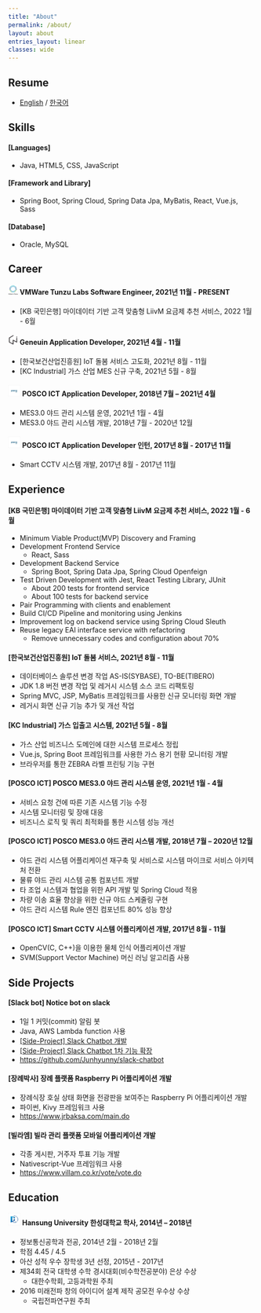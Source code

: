 ```yaml
---
title: "About"
permalink: /about/
layout: about
entries_layout: linear
classes: wide
---
```


## Resume
- [English][resume-eng-link] / [한국어][resume-kor-link]

## Skills
#### [Languages]
- Java, HTML5, CSS, JavaScript

#### [Framework and Library]
- Spring Boot, Spring Cloud, Spring Data Jpa, MyBatis, React, Vue.js, Sass

#### [Database]
- Oracle, MySQL

## Career
#### <img src="/images/about/about-4.jpg" width="4%"/> VMWare Tunzu Labs Software Engineer, 2021년 11월 - PRESENT
- [KB 국민은행] 마이데이터 기반 고객 맞춤형 LiivM 요금제 추천 서비스, 2022 1월 - 6월 

#### <img src="/images/about/about-3.jpg" width="4%"/> Geneuin Application Developer, 2021년 4월 - 11월
- [한국보건산업진흥원] IoT 돌봄 서비스 고도화, 2021년 8월 - 11월 
- [KC Industrial] 가스 산업 MES 신규 구축, 2021년 5월 - 8월

#### <img src="/images/about/about-1.jpg" width="5%"/> POSCO ICT Application Developer, 2018년 7월 – 2021년 4월
- MES3.0 야드 관리 시스템 운영, 2021년 1월 - 4월
- MES3.0 야드 관리 시스템 개발, 2018년 7월 - 2020년 12월

#### <img src="/images/about/about-1.jpg" width="5%"/> POSCO ICT Application Developer 인턴, 2017년 8월 - 2017년 11월
- Smart CCTV 시스템 개발, 2017년 8월 - 2017년 11월

## Experience
#### [KB 국민은행] 마이데이터 기반 고객 맞춤형 LiivM 요금제 추천 서비스, 2022 1월 - 6월
- Minimum Viable Product(MVP) Discovery and Framing
- Development Frontend Service
  - React, Sass
- Development Backend Service
  - Spring Boot, Spring Data Jpa, Spring Cloud Openfeign
- Test Driven Development with Jest, React Testing Library, JUnit
  - About 200 tests for frontend service
  - About 100 tests for backend service 
- Pair Programming with clients and enablement
- Build CI/CD Pipeline and monitoring using Jenkins
- Improvement log on backend service using Spring Cloud Sleuth
- Reuse legacy EAI interface service with refactoring
  - Remove unnecessary codes and configuration about 70%

#### [한국보건산업진흥원] IoT 돌봄 서비스, 2021년 8월 - 11월
- 데이터베이스 솔루션 변경 작업 AS-IS(SYBASE), TO-BE(TIBERO)
- JDK 1.8 버전 변경 작업 및 레거시 시스템 소스 코드 리팩토링
- Spring MVC, JSP, MyBatis 프레임워크를 사용한 신규 모니터링 화면 개발
- 레거시 화면 신규 기능 추가 및 개선 작업

#### [KC Industrial] 가스 입출고 시스템, 2021년 5월 - 8월
- 가스 산업 비즈니스 도메인에 대한 시스템 프로세스 정립
- Vue.js, Spring Boot 프레임워크를 사용한 가스 용기 현황 모니터링 개발
- 브라우저를 통한 ZEBRA 라벨 프린팅 기능 구현

#### [POSCO ICT] POSCO MES3.0 야드 관리 시스템 운영, 2021년 1월 - 4월
- 서비스 요청 건에 따른 기존 시스템 기능 수정 
- 시스템 모니터링 및 장애 대응 
- 비즈니스 로직 및 쿼리 최적화를 통한 시스템 성능 개선

#### [POSCO ICT] POSCO MES3.0 야드 관리 시스템 개발, 2018년 7월 – 2020년 12월
- 야드 관리 시스템 어플리케이션 재구축 및 서비스로 시스템 마이크로 서비스 아키텍처 전환 
- 물류 야드 관리 시스템 공통 컴포넌트 개발 
- 타 조업 시스템과 협업을 위한 API 개발 및 Spring Cloud 적용 
- 차량 이송 효율 향상을 위한 신규 야드 스케줄링 구현 
- 야드 관리 시스템 Rule 엔진 컴포넌트 80% 성능 향상

#### [POSCO ICT] Smart CCTV 시스템 어플리케이션 개발, 2017년 8월 - 11월
- OpenCV(C, C++)을 이용한 물체 인식 어플리케이션 개발 
- SVM(Support Vector Machine) 머신 러닝 알고리즘 사용

## Side Projects 
#### [Slack bot] Notice bot on slack 
- 1일 1 커밋(commit) 알림 봇 
- Java, AWS Lambda function 사용 
- [[Side-Project] Slack Chatbot 개발][side-project-slack-chatbot-link]
- [[Side-Project] Slack Chatbot 1차 기능 확장][side-project-slack-chatbot-first-expansion-link]
- <https://github.com/Junhyunny/slack-chatbot>

#### [장례박사] 장례 플랫폼 Raspberry Pi 어플리케이션 개발 
- 장례식장 호실 상태 화면을 전광판을 보여주는 Raspberry Pi 어플리케이션 개발 
- 파이썬, Kivy 프레임워크 사용 
- <https://www.jrbaksa.com/main.do> 
 
#### [빌라엠] 빌라 관리 플랫폼 모바일 어플리케이션 개발 
- 각종 게시판, 거주자 투표 기능 개발 
- Nativescript-Vue 프레임워크 사용 
- <https://www.villam.co.kr/vote/vote.do>  

## Education
#### <img src="/images/about/about-2.jpg" width="5%"/>  Hansung University 한성대학교 학사, 2014년 – 2018년
- 정보통신공학과 전공, 2014년 2월 - 2018년 2월
- 학점 4.45 / 4.5
- 아산 성적 우수 장학생 3년 선정, 2015년 - 2017년
- 제34회 전국 대학생 수학 경시대회(비수학전공분야) 은상 수상
  - 대한수학회, 고등과학원 주최
- 2016 미래전파 창의 아이디어 설계 제작 공모전 우수상 수상
  - 국립전파연구원 주최

[side-project-slack-chatbot-link]: https://junhyunny.github.io/side-project/side-project-slack-chatbot/
[side-project-slack-chatbot-first-expansion-link]: https://junhyunny.github.io/side-project/side-project-slack-chatbot-first-expansion/
[resume-eng-link]: /resume/resume-eng.pdf
[resume-kor-link]: /resume/resume-kor.pdf